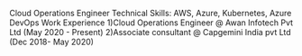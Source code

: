Cloud Operations Engineer
Technical Skills: AWS, Azure, Kubernetes, Azure DevOps
Work Experience
1)Cloud Operations Engineer @ Awan Infotech Pvt Ltd (May 2020 - Present)
2)Associate consultant @ Capgemini India pvt Ltd (Dec 2018- May 2020)
